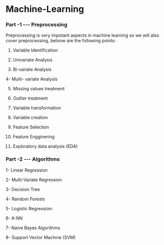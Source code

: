  <h1>Machine-Learning</h1>
 
<h3> Part -1 --- Preprocessing </h3>
 
 Preprocessing is very impotant aspects in machine learning so we will also cover preprocessing, beloow are the following points:
 
1.	Variable Identification

2.	Univariate Analysis

3.	Bi-variate Analysis

 4- Multi- variate Analysis

5.	Missing values treatment

6.	Outlier treatment

7.	Variable transformation

8.	Variable creation

9. Feature Selection

10. Feature Engginering

11. Exploratory data analysis (EDA)


 
 <h3> Part -2 --- Algorithms </h3>
 
 
 1- Linear Regression
 
 2- Multi-Variate Regression
 
 3- Decision Tree
 
 4- Random Forests
 
 5- Logistic Regression:
 
 6- K-NN 
 
 7- Naive Bayes Algorithms
 
 8- Support Vector Machine (SVM)
